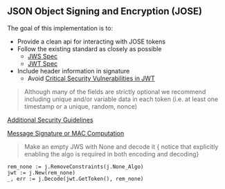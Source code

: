 
## JSON Object Signing and Encryption (JOSE)

The goal of this implementation is to:
- Provide a clean api for interacting with JOSE tokens
- Follow the existing standard as closely as possible
	- [JWS Spec](https://tools.ietf.org/html/draft-ietf-jose-json-web-signature-41)
	- [JWT Spec](http://self-issued.info/docs/draft-ietf-oauth-json-web-token.html)
- Include header information in signature
	- Avoid [Critical Security Vulnerabilities in JWT](https://auth0.com/blog/2015/03/31/critical-vulnerabilities-in-json-web-token-libraries/)

> Although many of the fields are strictly optional we recommend including unique and/or variable data in each token (i.e. at least one timestamp or a unique, random, nonce)

[Additional Security Guidelines](https://tools.ietf.org/html/draft-ietf-jose-json-web-signature-41#section-10)

[Message Signature or MAC Computation](https://tools.ietf.org/html/draft-ietf-jose-json-web-signature-41#section-5.1)

> Make an empty JWS with None and decode it
> { notice that explicitly enabling the algo is required in both encoding and decoding}

````
rem_none := j.RemoveConstraints(j.None_Algo)
jwt := j.New(rem_none)
_, err := j.Decode(jwt.GetToken(), rem_none)
````
